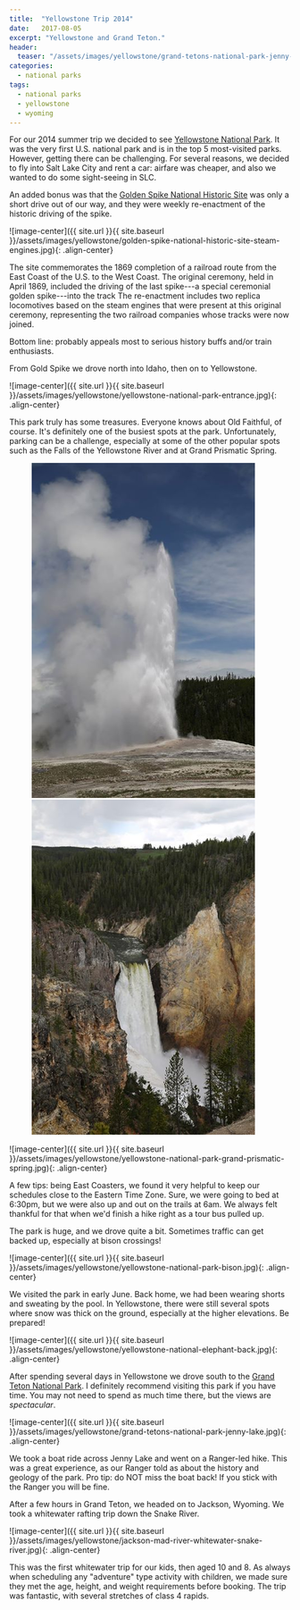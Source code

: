 ```yaml
---
title:  "Yellowstone Trip 2014"
date:   2017-08-05
excerpt: "Yellowstone and Grand Teton."
header:
  teaser: "/assets/images/yellowstone/grand-tetons-national-park-jenny-lake.jpg"
categories:
  - national parks  
tags:
  - national parks
  - yellowstone
  - wyoming
---
```


For our 2014 summer trip we decided to see [Yellowstone National Park](https://www.nps.gov/yell/index.htm). It was the very first U.S. national park and is in the top 5 most-visited parks. However, getting there can be challenging. For several reasons, we decided to fly into Salt Lake City and rent a car: airfare was cheaper, and also we wanted to do some sight-seeing in SLC.

An added bonus was that the [Golden Spike National Historic Site](https://www.nps.gov/gosp/index.htm) was only a short drive out of our way, and they were weekly re-enactment of the historic driving of the spike.

![image-center]({{ site.url }}{{ site.baseurl }}/assets/images/yellowstone/golden-spike-national-historic-site-steam-engines.jpg){: .align-center}

The site commemorates the 1869 completion of a railroad route from the East Coast of the U.S. to the West Coast. The original ceremony, held in April 1869, included the driving of the last spike---a special ceremonial golden spike---into the track The re-enactment includes two replica locomotives based on the steam engines that were present at this original ceremony, representing the two railroad companies whose tracks were now joined.

Bottom line: probably appeals most to serious history buffs and/or train enthusiasts.

From Gold Spike we drove north into Idaho, then on to Yellowstone.

![image-center]({{ site.url }}{{ site.baseurl }}/assets/images/yellowstone/yellowstone-national-park-entrance.jpg){: .align-center}

This park truly has some treasures. Everyone knows about Old Faithful, of course. It's definitely one of the busiest spots at the park. Unfortunately, parking can be a challenge, especially at some of the other popular spots such as the Falls of the Yellowstone River and at Grand Prismatic Spring.

<figure class="half">
	<img src="/assets/images/yellowstone/yellowstone-national-old-faithful.jpg">
	<img src="/assets/images/yellowstone/yellowstone-national-park-lower-falls.jpg">
</figure>

![image-center]({{ site.url }}{{ site.baseurl }}/assets/images/yellowstone/yellowstone-national-park-grand-prismatic-spring.jpg){: .align-center}

A few tips: being East Coasters, we found it very helpful to keep our schedules close to the Eastern Time Zone. Sure, we were going to bed at 6:30pm, but we were also up and out on the trails at 6am. We always felt thankful for that when we'd finish a hike right as a tour bus pulled up.

The park is huge, and we drove quite a bit. Sometimes traffic can get backed up, especially at bison crossings!

![image-center]({{ site.url }}{{ site.baseurl }}/assets/images/yellowstone/yellowstone-national-park-bison.jpg){: .align-center}

We visited the park in early June. Back home, we had been wearing shorts and sweating by the pool. In Yellowstone, there were still several spots where snow was thick on the ground, especially at the higher elevations. Be prepared!

![image-center]({{ site.url }}{{ site.baseurl }}/assets/images/yellowstone/yellowstone-national-elephant-back.jpg){: .align-center}

After spending several days in Yellowstone we drove south to the [Grand Teton National Park](https://www.nps.gov/grte/index.htm). I definitely recommend visiting this park if you have time. You may not need to spend as much time there, but the views are *spectacular*.

![image-center]({{ site.url }}{{ site.baseurl }}/assets/images/yellowstone/grand-tetons-national-park-jenny-lake.jpg){: .align-center}

We took a boat ride across Jenny Lake and went on a Ranger-led hike. This was a great experience, as our Ranger told as about the history and geology of the park. Pro tip: do NOT miss the boat back! If you stick with the Ranger you will be fine.

After a few hours in Grand Teton, we headed on to Jackson, Wyoming. We took a whitewater rafting trip down the Snake River.

![image-center]({{ site.url }}{{ site.baseurl }}/assets/images/yellowstone/jackson-mad-river-whitewater-snake-river.jpg){: .align-center}

This was the first whitewater trip for our kids, then aged 10 and 8. As always when scheduling any "adventure" type activity with children, we made sure they met the age, height, and weight requirements before booking. The trip was fantastic, with several stretches of class 4 rapids.
